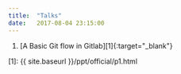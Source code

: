 ```yaml
---
title:  "Talks"
date:   2017-08-04 23:15:00
---
```


1. [A Basic Git flow in Gitlab][1]{:target="_blank"}

[1]: {{ site.baseurl }}/ppt/official/p1.html
